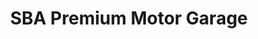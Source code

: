 ---
title: "SBA Premium Motor Garage"
url: /panchkula/sba-premium-motor-garage/
shop: Autowerkstatt
---